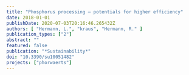 ```yaml
---
title: "Phosphorus processing – potentials for higher efficiency"
date: 2018-01-01
publishDate: 2020-07-03T20:16:46.265432Z
authors: [ "Hermann, L.", "kraus", "Hermann, R." ]
publication_types: ["2"]
abstract: ""
featured: false
publication: "*Sustainability*"
doi: "10.3390/su10051482"
projects: ["phorwaerts"]
---
```


